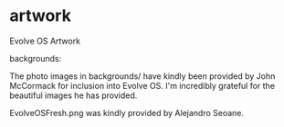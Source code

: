 artwork
=======

Evolve OS Artwork


backgrounds:

The photo images in backgrounds/ have kindly been provided by John McCormack
for inclusion into Evolve OS. I'm incredibly grateful for the beautiful
images he has provided.

EvolveOSFresh.png was kindly provided by Alejandro Seoane.
